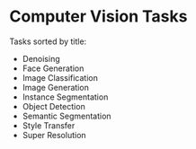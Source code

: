 # Computer Vision Tasks

Tasks sorted by title:

- Denoising
- Face Generation
- Image Classification
- Image Generation
- Instance Segmentation
- Object Detection
- Semantic Segmentation
- Style Transfer
- Super Resolution

